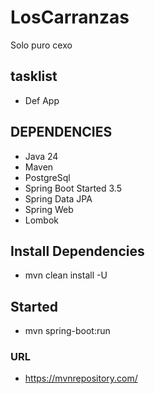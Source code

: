 # LosCarranzas
Solo puro cexo
## tasklist
* Def App
## DEPENDENCIES
* Java 24
* Maven
* PostgreSql
* Spring Boot Started 3.5
* Spring Data JPA
* Spring Web
* Lombok

## Install Dependencies
* mvn clean install -U
## Started
* mvn spring-boot:run
### URL
* https://mvnrepository.com/
